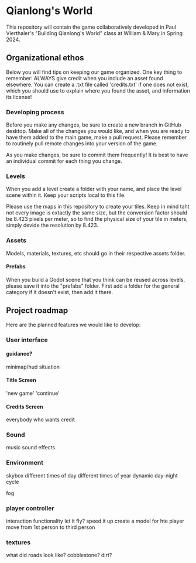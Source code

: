 # Qianlong's World
This repository will contain the game collaboratively developed in Paul Vierthaler's "Building Qianlong's World" class at William & Mary in Spring 2024.

## Organizational ethos
Below you will find tips on keeping our game organized. One key thing to remember: ALWAYS give credit when you include an asset found elsewhere. You can create a .txt file called 'credits.txt' if one does not exist, which you should use to explain where you found the asset, and information its license!

### Developing process
Before you make any changes, be sure to create a new branch in GitHub desktop. Make all of the changes you would like, and when you are ready to have them added to the main game, make a pull request. Please remember to routinely pull remote changes into your version of the game.

As you make changes, be sure to commit them frequently! It is best to have an individual commit for each thing you change.

### Levels
When you add a level create a folder with your name, and place the level scene within it. Keep your scripts local to this file. 

Please use the maps in this repository to create your tiles. Keep in mind taht not every image is extactly the same size, but the conversion factor should be 8.423 pixels per meter, so to find the physical size of your tile in meters, simply devide the resolution by 8.423.

### Assets
Models, materials, textures, etc should go in their respective assets folder. 

#### Prefabs
When you build a Godot scene that you think can be reused across levels, please save it into the "prefabs" folder. First add a folder for the general category if it doesn't exist, then add it there.

## Project roadmap
Here are the planned features we would like to develop:

### User interface

#### guidance?
minimap/hud situation

#### Title Screen
'new game'
'continue'

#### Credits Screen
everybody who wants credit

### Sound
music
sound effects

### Environment
skybox
    different times of day
    different times of year
    dynamic day-night cycle

fog

### player controller
interaction functionality
let it fly?
speed it up
create a model for hte player
move from 1st person to third person

### textures
what did roads look like? cobblestone? dirt?